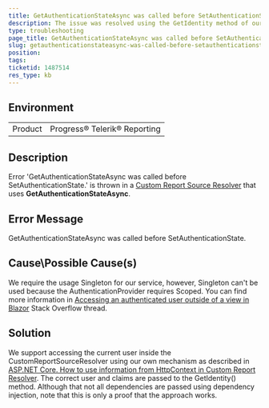```yaml
---
title: GetAuthenticationStateAsync was called before SetAuthenticationState
description: The issue was resolved using the GetIdentity method of our controller. The error will be described in a KB article.  Error 'GetAuthenticationStateAsync was called before SetAuthenticationState.' is thrown in a custom report source resolver that uses GetAuthenticationStateAsync
type: troubleshooting
page_title: GetAuthenticationStateAsync was called before SetAuthenticationState
slug: getauthenticationstateasync-was-called-before-setauthenticationstate
position: 
tags: 
ticketid: 1487514
res_type: kb
---
```


## Environment
<table>
	<tbody>
		<tr>
			<td>Product</td>
			<td>Progress® Telerik® Reporting</td>
		</tr>
	</tbody>
</table>


## Description

Error 'GetAuthenticationStateAsync was called before SetAuthenticationState.' is thrown in a [Custom Report Source Resolver](../reporting/telerik-reporting-rest-custom-report-resolver) that uses **GetAuthenticationStateAsync**.

## Error Message
GetAuthenticationStateAsync was called before SetAuthenticationState.

## Cause\Possible Cause(s)
We require the usage Singleton for our service, however, Singleton can't be used because the AuthenticationProvider requires Scoped. You can find more information in [Accessing an authenticated user outside of a view in Blazor](https://stackoverflow.com/questions/59744356/accessinging-an-authenticated-user-outside-of-a-view-in-blazor) Stack Overflow thread.

## Solution
We support accessing the current user inside the CustomReportSourceResolver using our own mechanism as described in [ASP.NET Core. How to use information from HttpContext in Custom Report Resolver](./core-how-to-pass-information-from-httpcontext-to-reporting-engine). The correct user and claims are passed to the GetIdentity() method. Although that not all dependencies are passed using dependency injection, note that this is only a proof that the approach works. 
